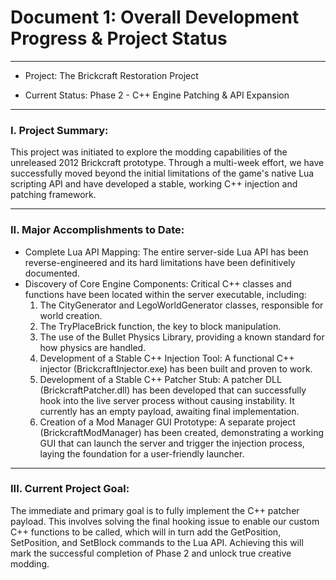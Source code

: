 # Document 1: Overall Development Progress & Project Status
---
* Project: The Brickcraft Restoration Project

* Current Status: Phase 2 - C++ Engine Patching & API Expansion
---

### I. Project Summary:
This project was initiated to explore the modding capabilities of the unreleased 2012 Brickcraft prototype. Through a multi-week effort, we have successfully moved beyond the initial limitations of the game's native Lua scripting API and have developed a stable, working C++ injection and patching framework.

---

### II. Major Accomplishments to Date:
* Complete Lua API Mapping: The entire server-side Lua API has been reverse-engineered and its hard limitations have been definitively documented.
* Discovery of Core Engine Components: Critical C++ classes and functions have been located within the server executable, including:
   1. The CityGenerator and LegoWorldGenerator classes, responsible for world creation.
   2. The TryPlaceBrick function, the key to block manipulation.
   3. The use of the Bullet Physics Library, providing a known standard for how physics are handled.
   4. Development of a Stable C++ Injection Tool: A functional C++ injector (BrickcraftInjector.exe) has been built and proven to work.
   5. Development of a Stable C++ Patcher Stub: A patcher DLL (BrickcraftPatcher.dll) has been developed that can successfully hook into the live server process without causing instability. It currently has an empty payload, awaiting final implementation.
   6. Creation of a Mod Manager GUI Prototype: A separate project (BrickcraftModManager) has been created, demonstrating a working GUI that can launch the server and trigger the injection process, laying the foundation for a user-friendly launcher.

---

### III. Current Project Goal:
The immediate and primary goal is to fully implement the C++ patcher payload. This involves solving the final hooking issue to enable our custom C++ functions to be called, which will in turn add the GetPosition, SetPosition, and SetBlock commands to the Lua API. Achieving this will mark the successful completion of Phase 2 and unlock true creative modding.
